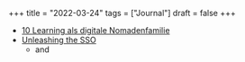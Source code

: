 +++
title = "2022-03-24"
tags = ["Journal"]
draft = false
+++

-   [10 Learning als digitale Nomadenfamilie](https://www.unaufschiebbar.de/ortsunabhaengig-arbeiten/digitale-nomaden-familie/)
-   [Unleashing the SSO](https://tech.buzzfeed.com/unleashing-the-a6a1a5da39d6)
    -   and